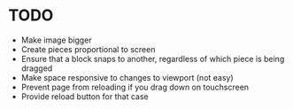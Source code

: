 # TODO #

* Make image bigger
* Create pieces proportional to screen
* Ensure that a block snaps to another, regardless of which piece is being dragged
* Make space responsive to changes to viewport (not easy)
* Prevent page from reloading if you drag down on touchscreen
* Provide reload button for that case